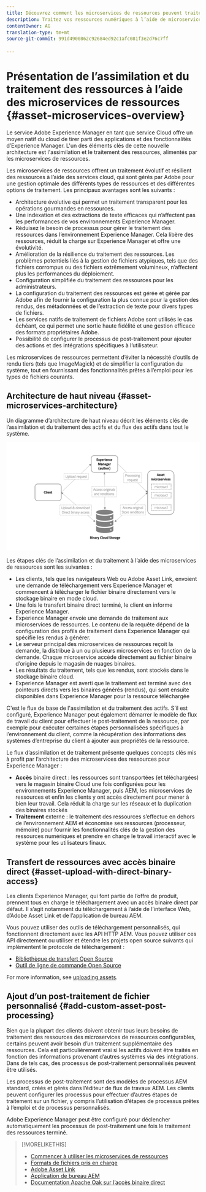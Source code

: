 ```yaml
---
title: Découvrez comment les microservices de ressources peuvent traiter vos ressources numériques dans le cloud
description: Traitez vos ressources numériques à l’aide de microservices de traitement des ressources natifs et évolutifs en mode cloud.
contentOwner: AG
translation-type: tm+mt
source-git-commit: 991d4900862c92684ed92c1afc081f3e2d76c7ff

---
```



# Présentation de l’assimilation et du traitement des ressources à l’aide des microservices de ressources {#asset-microservices-overview}

<!--
First half of content at https://git.corp.adobe.com/aklimets/project-nui/blob/master/docs/Project-Nui-Asset-Compute-Service.md is useful for this article.
TBD: Post-GA we will provide detailed information at \help\assets\asset-microservices-configure-and-use.md. However, for GA, all information is added, in short, in this article.

-->

Le service Adobe Experience Manager en tant que service Cloud offre un moyen natif du cloud de tirer parti des applications et des fonctionnalités d’Experience Manager. L&#39;un des éléments clés de cette nouvelle architecture est l&#39;assimilation et le traitement des ressources, alimentés par les microservices de ressources.

Les microservices de ressources offrent un traitement évolutif et résilient des ressources à l’aide des services cloud, qui sont gérés par Adobe pour une gestion optimale des différents types de ressources et des différentes options de traitement. Les principaux avantages sont les suivants :

* Architecture évolutive qui permet un traitement transparent pour les opérations gourmandes en ressources.
* Une indexation et des extractions de texte efficaces qui n’affectent pas les performances de vos environnements Experience Manager.
* Réduisez le besoin de processus pour gérer le traitement des ressources dans l’environnement Experience Manager. Cela libère des ressources, réduit la charge sur Experience Manager et offre une évolutivité.
* Amélioration de la résilience du traitement des ressources. Les problèmes potentiels liés à la gestion de fichiers atypiques, tels que des fichiers corrompus ou des fichiers extrêmement volumineux, n’affectent plus les performances du déploiement.
* Configuration simplifiée du traitement des ressources pour les administrateurs.
* La configuration du traitement des ressources est gérée et gérée par Adobe afin de fournir la configuration la plus connue pour la gestion des rendus, des métadonnées et de l’extraction de texte pour divers types de fichiers.
* Les services natifs de traitement de fichiers Adobe sont utilisés le cas échéant, ce qui permet une sortie haute fidélité et une gestion efficace des formats propriétaires Adobe.
* Possibilité de configurer le processus de post-traitement pour ajouter des actions et des intégrations spécifiques à l’utilisateur.

Les microservices de ressources permettent d’éviter la nécessité d’outils de rendu tiers (tels que ImageMagick) et de simplifier la configuration du système, tout en fournissant des fonctionnalités prêtes à l’emploi pour les types de fichiers courants.

## Architecture de haut niveau {#asset-microservices-architecture}

Un diagramme d’architecture de haut niveau décrit les éléments clés de l’assimilation et du traitement des actifs et du flux des actifs dans tout le système.

<!-- Proposed DRAFT diagram for asset microservices overview - see section "Asset processing - high-level diagram" in the PPTX deck

https://adobe-my.sharepoint.com/personal/gklebus_adobe_com/_layouts/15/guestaccess.aspx?guestaccesstoken=jexDC5ZnepXSt6dTPciH66TzckS1BPEfdaZuSgHugL8%3D&docid=2_1ec37f0bd4cc74354b4f481cd420e07fc&rev=1&e=CdgElS
-->

![Importation et traitement des ressources avec](assets/asset-microservices-overview.png "des microservices de ressourcesImportation et traitement des ressources avec des microservices de ressources")

Les étapes clés de l’assimilation et du traitement à l’aide des microservices de ressources sont les suivantes :

* Les clients, tels que les navigateurs Web ou Adobe Asset Link, envoient une demande de téléchargement vers Experience Manager et commencent à télécharger le fichier binaire directement vers le stockage binaire en mode cloud.
* Une fois le transfert binaire direct terminé, le client en informe Experience Manager.
* Experience Manager envoie une demande de traitement aux microservices de ressources. Le contenu de la requête dépend de la configuration des profils de traitement dans Experience Manager qui spécifie les rendus à générer.
* Le serveur principal des microservices de ressources reçoit la demande, la distribue à un ou plusieurs microservices en fonction de la demande. Chaque microservice accède directement au fichier binaire d’origine depuis le magasin de nuages binaires.
* Les résultats du traitement, tels que les rendus, sont stockés dans le stockage binaire cloud.
* Experience Manager est averti que le traitement est terminé avec des pointeurs directs vers les binaires générés (rendus), qui sont ensuite disponibles dans Experience Manager pour la ressource téléchargée

C&#39;est le flux de base de l&#39;assimilation et du traitement des actifs. S’il est configuré, Experience Manager peut également démarrer le modèle de flux de travail du client pour effectuer le post-traitement de la ressource, par exemple pour exécuter certaines étapes personnalisées spécifiques à l’environnement du client, comme la récupération des informations des systèmes d’entreprise du client à ajouter aux propriétés de la ressource.

Le flux d’assimilation et de traitement présente quelques concepts clés mis à profit par l’architecture des microservices des ressources pour Experience Manager :

* **Accès** binaire direct : les ressources sont transportées (et téléchargées) vers le magasin binaire Cloud une fois configurées pour les environnements Experience Manager, puis AEM, les microservices de ressources et enfin les clients y ont accès directement pour mener à bien leur travail. Cela réduit la charge sur les réseaux et la duplication des binaires stockés
* **Traitement** externe : le traitement des ressources s’effectue en dehors de l’environnement AEM et économise ses ressources (processeur, mémoire) pour fournir les fonctionnalités clés de la gestion des ressources numériques et prendre en charge le travail interactif avec le système pour les utilisateurs finaux.

## Transfert de ressources avec accès binaire direct {#asset-upload-with-direct-binary-access}

Les clients Experience Manager, qui font partie de l’offre de produit, prennent tous en charge le téléchargement avec un accès binaire direct par défaut. Il s’agit notamment du téléchargement à l’aide de l’interface Web, d’Adobe Asset Link et de l’application de bureau AEM.

Vous pouvez utiliser des outils de téléchargement personnalisés, qui fonctionnent directement avec les API HTTP AEM. Vous pouvez utiliser ces API directement ou utiliser et étendre les projets open source suivants qui implémentent le protocole de téléchargement :

* [Bibliothèque de transfert Open Source](https://github.com/adobe/aem-upload)
* [Outil de ligne de commande Open Source](https://github.com/adobe/aio-cli-plugin-aem)

For more information, see [uploading assets](add-assets.md).

## Ajout d’un post-traitement de fichier personnalisé {#add-custom-asset-post-processing}

Bien que la plupart des clients doivent obtenir tous leurs besoins de traitement des ressources des microservices de ressources configurables, certains peuvent avoir besoin d’un traitement supplémentaire des ressources. Cela est particulièrement vrai si les actifs doivent être traités en fonction des informations provenant d’autres systèmes via des intégrations. Dans de tels cas, des processus de post-traitement personnalisés peuvent être utilisés.

Les processus de post-traitement sont des modèles de processus AEM standard, créés et gérés dans l’éditeur de flux de travaux AEM. Les clients peuvent configurer les processus pour effectuer d’autres étapes de traitement sur un fichier, y compris l’utilisation d’étapes de processus prêtes à l’emploi et de processus personnalisés.

Adobe Experience Manager peut être configuré pour déclencher automatiquement les processus de post-traitement une fois le traitement des ressources terminé.

<!-- TBD asgupta, Engg: Create some asset-microservices-data-flow-diagram.
-->

>[!MORELIKETHIS]
>
>* [Commencer à utiliser les microservices de ressources](asset-microservices-configure-and-use.md)
>* [Formats de fichiers pris en charge](file-format-support.md)
>* [Adobe Asset Link](https://helpx.adobe.com/enterprise/using/adobe-asset-link.html)
>* [Application de bureau AEM](https://docs.adobe.com/content/help/en/experience-manager-desktop-app/using/introduction.html)
>* [Documentation Apache Oak sur l’accès binaire direct](https://jackrabbit.apache.org/oak/docs/features/direct-binary-access.html)

